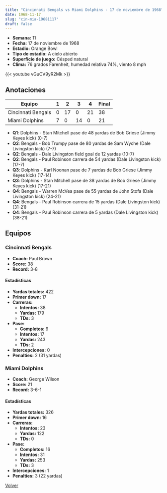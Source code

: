 ```yaml
---
title: "Cincinnati Bengals vs Miami Dolphins - 17 de noviembre de 1968"
date: 1968-11-17
slug: "cin-mia-19681117"
draft: false
---
```


- **Semana:** 11
- **Fecha:** 17 de noviembre de 1968
- **Estadio:** Orange Bowl
- **Tipo de estadio:** A cielo abierto
- **Superficie de juego:** Césped natural
- **Clima:** 76 grados Farenheit, humedad relativa 74%, viento 8 mph


{{< youtube vGuCV9yR2Mk >}}


## Anotaciones
| Equipo | 1 | 2 | 3 | 4 | Final |
|--------|---|---|---|---|-------|
| Cincinnati Bengals  | 0 | 17 | 0 | 21  | 38 |
| Miami Dolphins  | 7 | 0 | 14 | 0  | 21 |
- **Q1**: Dolphins - Stan Mitchell pase de 48 yardas de Bob Griese (Jimmy Keyes kick) (0-7)
- **Q2**: Bengals - Bob Trumpy pase de 80 yardas de Sam Wyche (Dale Livingston kick) (7-7)
- **Q2**: Bengals - Dale Livingston field goal de 12 yardas (10-7)
- **Q2**: Bengals - Paul Robinson carrera de 54 yardas (Dale Livingston kick) (17-7)
- **Q3**: Dolphins - Karl Noonan pase de 7 yardas de Bob Griese (Jimmy Keyes kick) (17-14)
- **Q3**: Dolphins - Stan Mitchell pase de 38 yardas de Bob Griese (Jimmy Keyes kick) (17-21)
- **Q4**: Bengals - Warren McVea pase de 55 yardas de John Stofa (Dale Livingston kick) (24-21)
- **Q4**: Bengals - Paul Robinson carrera de 15 yardas (Dale Livingston kick) (31-21)
- **Q4**: Bengals - Paul Robinson carrera de 5 yardas (Dale Livingston kick) (38-21)


## Equipos


### Cincinnati Bengals
* **Coach:** Paul Brown
* **Score:** 38
* **Record:** 3-8
#### Estadísticas
* **Yardas totales:** 422
* **Primer down:** 17
* **Carreras:**
  * **Intentos:** 38
  * **Yardas:** 179
  * **TDs:** 3
* **Pase:**
  * **Completos:** 9
  * **Intentos:** 17
  * **Yardas:** 243
  * **TDs:** 2
* **Intercepciones:** 0
* **Penalties:** 2 (31 yardas)

### Miami Dolphins
* **Coach:** George Wilson
* **Score:** 21
* **Record:** 3-6-1
#### Estadísticas
* **Yardas totales:** 326
* **Primer down:** 16
* **Carreras:**
  * **Intentos:** 23
  * **Yardas:** 122
  * **TDs:** 0
* **Pase:**
  * **Completos:** 16
  * **Intentos:** 31
  * **Yardas:** 253
  * **TDs:** 3
* **Intercepciones:** 1
* **Penalties:** 3 (22 yardas)


[Volver](/historia/1968)
